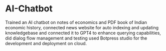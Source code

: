# AI-Chatbot
Trained an AI chatbot on notes of economics and PDF book of Indian economic history, connected news website for auto indexing and updating knowledgebase and connected it to GPT4 to enhance querying capabilities, did dialog flow management and testing used Botpress studio for the development and deployment on cloud.
